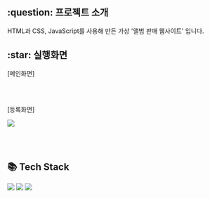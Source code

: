 <h2>:question: 프로젝트 소개</h2>
<p>HTML과 CSS, JavaScript를 사용해 만든 가상 '앨범 판매 웹사이트' 입니다.</p>

<h2>:star: 실행화면</h2>
<p>[메인화면]</p>

<br /><br />

<p>[등록화면]</p>
<img src="https://github.com/user-attachments/assets/78681fac-a19c-4c65-9446-281b60baee63">

<br /><br />

<h2>📚 Tech Stack</h2>
<div>
  <img src="https://img.shields.io/badge/HTML5-E34F26?style=flat&logo=HTML5&logoColor=white" />
  <img src="https://img.shields.io/badge/CSS3-1572B6?style=flat&logo=CSS3&logoColor=white" />
  <img src="https://img.shields.io/badge/JavaScript-F7DF1E?style=flat&logo=JavaScript&logoColor=white" />
</div>
